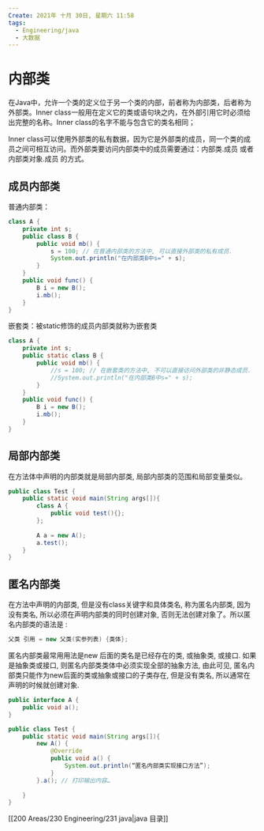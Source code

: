 ```yaml
---
Create: 2021年 十月 30日, 星期六 11:58
tags: 
  - Engineering/java
  - 大数据
---
```

# 内部类

在Java中，允许一个类的定义位于另一个类的内部，前者称为内部类，后者称为外部类。Inner class一般用在定义它的类或语句块之内，在外部引用它时必须给出完整的名称。Inner class的名字不能与包含它的类名相同；

Inner class可以使用外部类的私有数据，因为它是外部类的成员，同一个类的成员之间可相互访问。而外部类要访问内部类中的成员需要通过：内部类.成员  或者  内部类对象.成员  的方式。

## 成员内部类

普通内部类：

```java
class A {
	private int s;
	public class B {
		public void mb() {
			s = 100; // 在普通内部类的方法中, 可以直接外部类的私有成员.
			System.out.println("在内部类B中s=" + s);
		}  
	}
	public void func() {
		B i = new B();
		i.mb();
	} 
}
```

嵌套类：被static修饰的成员内部类就称为嵌套类

```java
class A {
	private int s;
	public static class B {
		public void mb() {
			//s = 100; // 在嵌套类的方法中, 不可以直接访问外部类的非静态成员.
			//System.out.println("在内部类B中s=" + s);
		}  
	}
	public void func() {
		B i = new B();
		i.mb();
	} 
}
```

## 局部内部类

在方法体中声明的内部类就是局部内部类, 局部内部类的范围和局部变量类似。

```java
public class Test {    
	public static void main(String args[]){
		class A {
			public void test(){};
		}; 
        
		A a = new A();
		a.test();
    }
}
```

## 匿名内部类

在方法中声明的内部类, 但是没有class关键字和具体类名, 称为匿名内部类, 因为没有类名, 所以必须在声明内部类的同时创建对象, 否则无法创建对象了。所以匿名内部类的语法是 :

```java
父类 引用 = new 父类(实参列表) {类体};
```

匿名内部类最常用用法是new 后面的类名是已经存在的类, 或抽象类, 或接口. 如果是抽象类或接口, 则匿名内部类类体中必须实现全部的抽象方法, 由此可见, 匿名内部类只能作为new后面的类或抽象或接口的子类存在, 但是没有类名, 所以通常在声明的时候就创建对象.

```java
public interface A {
    public void a();
}

public class Test {    
	public static void main(String args[]){
		new A() {
            @Override
			public void a() {
                System.out.println(“匿名内部类实现接口方法”);
            }
		}.a(); // 打印输出内容…
        
    }
}
```





[[200 Areas/230 Engineering/231 java|java 目录]]